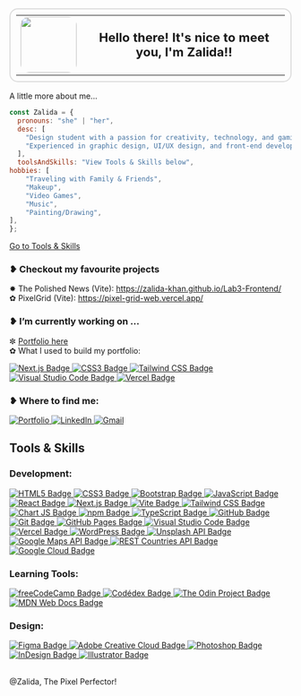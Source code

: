 <table align="center" style="border-radius: 15px; border: 2px solid #ddd; padding: 10px;">
  <tr>
    <td>
      <img src="https://cdn.dribbble.com/userupload/20774182/file/original-83358eaaa2b60c7e7de1a9b2c8684395.gif" width="100" 
           style="border-radius: 15px; display: block;">
    </td>
    <td style="padding-left: 15px; font-size: 22px; font-weight: bold; text-align: center;">
      Hello there! It's nice to meet you, I'm Zalida!!
    </td>
  </tr>
</table>

 A little more about me...
```javascript
const Zalida = {
  pronouns: "she" | "her",
  desc: [
    "Design student with a passion for creativity, technology, and gaming.",
    "Experienced in graphic design, UI/UX design, and front-end development",
  ],
  toolsAndSkills: "View Tools & Skills below",
hobbies: [
    "Traveling with Family & Friends",
    "Makeup",
    "Video Games",
    "Music",
    "Painting/Drawing",
],
};
```

[Go to Tools & Skills](#tools--skills)

### <h3> ❥ Checkout my favourite projects</h3>

✸ The Polished News (Vite): https://zalida-khan.github.io/Lab3-Frontend/ </br>
✿ PixelGrid (Vite): https://pixel-grid-web.vercel.app/

### <h3> ❥ I’m currently working on ... </h3>

✼ [Portfolio here](https://zalidakhan-portfolio.vercel.app/)
</br>
✿ What I used to build my portfolio:

<p style="text-align:left">
  <a href="https://nextjs.org">
    <img src="https://img.shields.io/badge/Next.js-000000?style=for-the-badge&logo=nextdotjs&logoColor=white" alt="Next.js Badge">
  </a>
   <a href="https://developer.mozilla.org/en-US/docs/Web/CSS">
    <img src="https://img.shields.io/badge/CSS3-1572B6?style=for-the-badge&logo=css3&logoColor=white" alt="CSS3 Badge">
  </a>
  <a href="https://tailwindcss.com">
    <img src="https://img.shields.io/badge/Tailwind_CSS-38B2AC?style=for-the-badge&logo=tailwind-css&logoColor=white" alt="Tailwind CSS Badge">
  </a>
  <a href="https://code.visualstudio.com">
    <img src="https://img.shields.io/badge/Visual_Studio_Code-0078D4?style=for-the-badge&logo=visual%20studio%20code&logoColor=white" alt="Visual Studio Code Badge">
  </a>
  <a href="https://vercel.com">
    <img src="https://img.shields.io/badge/Vercel-000000?style=for-the-badge&logo=vercel&logoColor=white" alt="Vercel Badge">
  </a>
</p>

### <h3> ❥ Where to find me: </h3>

<p style="align:left"> <a href="https://zalidakhan.com/"> <img alt="Portfolio" title="Portfolio" src="https://img.shields.io/badge/Portfolio-AAAC24?style=for-the-badge&logo=Portfolio&logoColor=white"/> </a> <a href="https://www.linkedin.com/in/zalida-khan/"> <img alt="LinkedIn" title="LinkedIn Profile" src="https://img.shields.io/badge/Linkedin-%230077B5.svg?style=for-the-badge&logo=linkedin&logoColor=white"/> </a> <a href="mailto:zalidakhan13@gmail.com"> <img alt="Gmail" title="Gmail" src="https://img.shields.io/badge/Gmail-D14836?style=for-the-badge&logo=gmail&logoColor=white"/> </a> </p>

<!-- Development -->
<div>  
  <h2 id="tools--skills"> Tools & Skills</h2>
  <h3>Development:</h3>
  <a href="https://developer.mozilla.org/en-US/docs/Web/HTML">
    <img src="https://img.shields.io/badge/HTML5-E34F26?style=for-the-badge&logo=html5&logoColor=white" alt="HTML5 Badge">
  </a>
  <a href="https://developer.mozilla.org/en-US/docs/Web/CSS">
    <img src="https://img.shields.io/badge/CSS3-1572B6?style=for-the-badge&logo=css3&logoColor=white" alt="CSS3 Badge">
  </a>
  <a href="https://getbootstrap.com">
    <img src="https://img.shields.io/badge/Bootstrap-563D7C?style=for-the-badge&logo=bootstrap&logoColor=white" alt="Bootstrap Badge">
  </a>
  <a href="https://developer.mozilla.org/en-US/docs/Web/JavaScript">
    <img src="https://img.shields.io/badge/JavaScript-323330?style=for-the-badge&logo=javascript&logoColor=F7DF1E" alt="JavaScript Badge">
  </a>
  <a href="https://reactjs.org">
    <img src="https://img.shields.io/badge/React-20232A?style=for-the-badge&logo=react&logoColor=61DAFB" alt="React Badge">
  </a>
  <a href="https://nextjs.org">
    <img src="https://img.shields.io/badge/Next.js-000000?style=for-the-badge&logo=nextdotjs&logoColor=white" alt="Next.js Badge">
  </a>
  <a href="https://vitejs.dev">
    <img src="https://img.shields.io/badge/Vite-B73BFE?style=for-the-badge&logo=vite&logoColor=FFD62E" alt="Vite Badge">
  </a>
  <a href="https://tailwindcss.com">
    <img src="https://img.shields.io/badge/Tailwind_CSS-38B2AC?style=for-the-badge&logo=tailwind-css&logoColor=white" alt="Tailwind CSS Badge">
  </a>
  <a href="https://www.chartjs.org">
    <img src="https://img.shields.io/badge/Chart.js-FF6384?style=for-the-badge&logo=chartdotjs&logoColor=white" alt="Chart JS Badge">
  </a>
  <a href="https://www.npmjs.com">
    <img src="https://img.shields.io/badge/npm-CB3837?style=for-the-badge&logo=npm&logoColor=white" alt="npm Badge">
  </a>
  <a href="https://www.typescriptlang.org">
    <img src="https://img.shields.io/badge/TypeScript-007ACC?style=for-the-badge&logo=typescript&logoColor=white" alt="TypeScript Badge">
  </a>
  <a href="https://github.com">
    <img src="https://img.shields.io/badge/GitHub-181717?style=for-the-badge&logo=github&logoColor=white" alt="GitHub Badge">
  </a>
  <a href="https://git-scm.com">
    <img src="https://img.shields.io/badge/Git-E44C30?style=for-the-badge&logo=git&logoColor=white" alt="Git Badge">
  </a>
  <a href="https://pages.github.com">
    <img src="https://img.shields.io/badge/GitHub%20Pages-222222?style=for-the-badge&logo=GitHub%20Pages&logoColor=white" alt="GitHub Pages Badge">
  </a>
  <a href="https://code.visualstudio.com">
    <img src="https://img.shields.io/badge/Visual_Studio_Code-0078D4?style=for-the-badge&logo=visual%20studio%20code&logoColor=white" alt="Visual Studio Code Badge">
  </a>
  <a href="https://vercel.com">
    <img src="https://img.shields.io/badge/Vercel-000000?style=for-the-badge&logo=vercel&logoColor=white" alt="Vercel Badge">
  </a>
  <a href="https://wordpress.org">
    <img src="https://img.shields.io/badge/WordPress-21759B?style=for-the-badge&logo=wordpress&logoColor=white" alt="WordPress Badge">
  </a>
  <a href="https://unsplash.com/documentation#unsplash-api">
    <img src="https://img.shields.io/badge/Unsplash_API-000000?style=for-the-badge&logo=Unsplash&logoColor=white" alt="Unsplash API Badge">
  </a>
  <a href="https://developers.google.com/maps/documentation">
    <img src="https://img.shields.io/badge/Google_Maps_API-4285F4?style=for-the-badge&logo=googlemaps&logoColor=white" alt="Google Maps API Badge">
  </a>
  <a href="https://restcountries.com">
    <img src="https://img.shields.io/badge/REST%20Countries_API-000000?style=for-the-badge&logo=restcountries&logoColor=white" alt="REST Countries API Badge">
  </a>
  <a href="https://cloud.google.com">
    <img src="https://img.shields.io/badge/Google_Cloud-4285F4?style=for-the-badge&logo=google-cloud&logoColor=white" alt="Google Cloud Badge">
  </a>
</div>

<!--Learning -->
<div >
<h3>Learning Tools:</h3>
<a href="https://www.freecodecamp.org" target="_blank">
  <img src="https://img.shields.io/badge/freeCodeCamp-000000?style=for-the-badge&logo=freecodecamp&logoColor=white" alt="freeCodeCamp Badge">
</a>
<a href="https://www.codedex.io/" target="_blank">
  <img src="https://img.shields.io/badge/Codédex-FFB800?style=for-the-badge&logo=codedex&logoColor=white" alt="Codédex Badge">
</a>
<a href="https://www.theodinproject.com" target="_blank">
  <img src="https://img.shields.io/badge/The%20Odin%20Project-0A3D2A?style=for-the-badge&logo=the-odin-project&logoColor=white" alt="The Odin Project Badge">
</a>
<a href="https://developer.mozilla.org" target="_blank">
  <img src="https://img.shields.io/badge/MDN%20Web%20Docs-000000?style=for-the-badge&logo=mozilla&logoColor=white" alt="MDN Web Docs Badge">
</a>
</div>

<!-- Design -->
<div>
  <h3>Design:</h3>
  <a href="https://www.figma.com">
    <img src="https://img.shields.io/badge/Figma-F24E1E?style=for-the-badge&logo=figma&logoColor=white" alt="Figma Badge">
  </a>
  <a href="https://www.adobe.com/creativecloud.html">
    <img src="https://img.shields.io/badge/Adobe%20Creative%20Cloud-DA1F26?style=for-the-badge&logo=Adobe%20Creative%20Cloud&logoColor=white" alt="Adobe Creative Cloud Badge">
  </a>
  <a href="https://www.adobe.com/products/photoshop.html">
    <img src="https://img.shields.io/badge/Adobe%20Photoshop-31A8FF?style=for-the-badge&logo=Adobe%20Photoshop&logoColor=white" alt="Photoshop Badge">
  </a>
  <a href="https://www.adobe.com/products/indesign.html">
    <img src="https://img.shields.io/badge/Adobe%20InDesign-FF3366?style=for-the-badge&logo=Adobe%20InDesign&logoColor=white" alt="InDesign Badge">
  </a>
  <a href="https://www.adobe.com/products/illustrator.html">
    <img src="https://img.shields.io/badge/Adobe%20Illustrator-FF9A00?style=for-the-badge&logo=Adobe%20Illustrator&logoColor=white" alt="Illustrator Badge">
  </a>
</div>
</br>

@Zalida, The Pixel Perfector!
